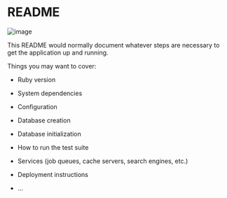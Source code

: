 # README

![image](https://user-images.githubusercontent.com/22120173/166248798-0e1613a4-c4ca-40ed-9c5f-5b6ea04c4a54.png)

This README would normally document whatever steps are necessary to get the
application up and running.

Things you may want to cover:

* Ruby version

* System dependencies

* Configuration

* Database creation

* Database initialization

* How to run the test suite

* Services (job queues, cache servers, search engines, etc.)

* Deployment instructions

* ...
